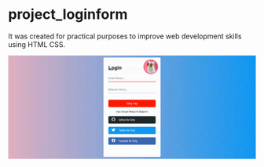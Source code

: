 # project_loginform

It was created for practical purposes to improve web development skills using HTML CSS.

![](logingif.gif)
